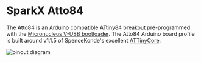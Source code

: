 # SparkX Atto84

The Atto84 is an Arduino compatible ATtiny84 breakout pre-programmed with the [Micronucleus V-USB bootloader](https://github.com/micronucleus/micronucleus). The Atto84 Arduino board profile is built around v1.1.5 of SpenceKonde's excellent [ATTinyCore](https://github.com/SpenceKonde/ATTinyCore). 

![pinout diagram](https://github.com/sparkfunX/Atto84/raw/master/pinout.png)
